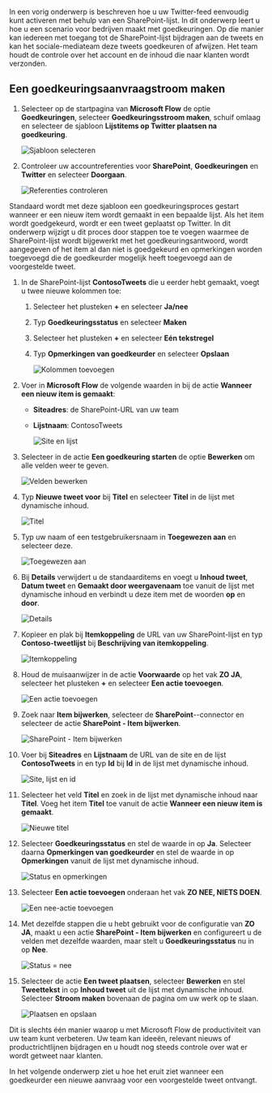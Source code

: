 In een vorig onderwerp is beschreven hoe u uw Twitter-feed eenvoudig kunt activeren met behulp van een SharePoint-lijst. In dit onderwerp leert u hoe u een scenario voor bedrijven maakt met goedkeuringen. Op die manier kan iedereen met toegang tot de SharePoint-lijst bijdragen aan de tweets en kan het sociale-mediateam deze tweets goedkeuren of afwijzen. Het team houdt de controle over het account en de inhoud die naar klanten wordt verzonden. 

## <a name="create-an-approval-request-flow"></a>Een goedkeuringsaanvraagstroom maken
1. Selecteer op de startpagina van **Microsoft Flow** de optie **Goedkeuringen**, selecteer **Goedkeuringsstroom maken**, schuif omlaag en selecteer de sjabloon **Lijstitems op Twitter plaatsen na goedkeuring**. 
   
    ![Sjabloon selecteren](./media/learning-approval-center/create-approval.png)
2. Controleer uw accountreferenties voor **SharePoint**, **Goedkeuringen** en **Twitter** en selecteer **Doorgaan**. 
   
    ![Referenties controleren](./media/learning-approval-center/verify-credentials.png)

Standaard wordt met deze sjabloon een goedkeuringsproces gestart wanneer er een nieuw item wordt gemaakt in een bepaalde lijst. Als het item wordt goedgekeurd, wordt er een tweet geplaatst op Twitter. In dit onderwerp wijzigt u dit proces door stappen toe te voegen waarmee de SharePoint-lijst wordt bijgewerkt met het goedkeuringsantwoord, wordt aangegeven of het item al dan niet is goedgekeurd en opmerkingen worden toegevoegd die de goedkeurder mogelijk heeft toegevoegd aan de voorgestelde tweet. 

1. In de SharePoint-lijst **ContosoTweets** die u eerder hebt gemaakt, voegt u twee nieuwe kolommen toe:
   
   1. Selecteer het plusteken **+** en selecteer **Ja/nee**
   2. Typ **Goedkeuringsstatus** en selecteer **Maken**
   3. Selecteer het plusteken **+** en selecteer **Eén tekstregel**
   4. Typ **Opmerkingen van goedkeurder** en selecteer **Opslaan**
      
      ![Kolommen toevoegen](./media/learning-approval-center/new-columns.png)
2. Voer in **Microsoft Flow** de volgende waarden in bij de actie **Wanneer een nieuw item is gemaakt**:
   
   * **Siteadres**: de SharePoint-URL van uw team
   * **Lijstnaam**: ContosoTweets
     
     ![Site en lijst](./media/learning-approval-center/site-address.png)
3. Selecteer in de actie **Een goedkeuring starten** de optie **Bewerken** om alle velden weer te geven. 
   
    ![Velden bewerken](./media/learning-approval-center/edit-all-fields.png)
4. Typ **Nieuwe tweet voor** bij **Titel** en selecteer **Titel** in de lijst met dynamische inhoud. 
   
    ![Titel](./media/learning-approval-center/tweet-title.png)
5. Typ uw naam of een testgebruikersnaam in **Toegewezen aan** en selecteer deze. 
   
    ![Toegewezen aan](./media/learning-approval-center/tweet-assigned-to.png)
6. Bij **Details** verwijdert u de standaarditems en voegt u **Inhoud tweet**, **Datum tweet** en **Gemaakt door weergavenaam** toe vanuit de lijst met dynamische inhoud en verbindt u deze item met de woorden **op** en **door**. 
   
    ![Details](./media/learning-approval-center/tweet-details.png)
7. Kopieer en plak bij **Itemkoppeling** de URL van uw SharePoint-lijst en typ **Contoso-tweetlijst** bij **Beschrijving van itemkoppeling**. 
   
    ![Itemkoppeling](./media/learning-approval-center/tweet-item-link.png)
8. Houd de muisaanwijzer in de actie **Voorwaarde** op het vak **ZO JA**, selecteer het plusteken **+** en selecteer **Een actie toevoegen**. 
   
    ![Een actie toevoegen](./media/learning-approval-center/add-an-action.png)
9. Zoek naar **Item bijwerken**, selecteer de **SharePoint**--connector en selecteer de actie **SharePoint - Item bijwerken**.
   
    ![SharePoint - Item bijwerken](./media/learning-approval-center/update-item.png)
10. Voer bij **Siteadres** en **Lijstnaam** de URL van de site en de lijst **ContosoTweets** in en typ **Id** bij **Id** in de lijst met dynamische inhoud. 
    
     ![Site, lijst en id](./media/learning-approval-center/address-list-id.png)
11. Selecteer het veld **Titel** en zoek in de lijst met dynamische inhoud naar **Titel**. Voeg het item **Titel** toe vanuit de actie **Wanneer een nieuw item is gemaakt**. 
    
     ![Nieuwe titel](./media/learning-approval-center/add-title.png)
12. Selecteer **Goedkeuringsstatus** en stel de waarde in op **Ja**. Selecteer daarna **Opmerkingen van goedkeurder** en stel de waarde in op **Opmerkingen** vanuit de lijst met dynamische inhoud. 
    
     ![Status en opmerkingen](./media/learning-approval-center/approver-status.png)
13. Selecteer **Een actie toevoegen** onderaan het vak **ZO NEE, NIETS DOEN**.
    
     ![Een nee-actie toevoegen](./media/learning-approval-center/add-a-no-action.png)
14. Met dezelfde stappen die u hebt gebruikt voor de configuratie van **ZO JA**, maakt u een actie **SharePoint - Item bijwerken** en configureert u de velden met dezelfde waarden, maar stelt u **Goedkeuringsstatus** nu in op **Nee**. 
    
     ![Status = nee](./media/learning-approval-center/status-no.png)
15. Selecteer de actie **Een tweet plaatsen**, selecteer **Bewerken** en stel **Tweettekst** in op **Inhoud tweet** uit de lijst met dynamische inhoud.  Selecteer **Stroom maken** bovenaan de pagina om uw werk op te slaan. 
    
     ![Plaatsen en opslaan](./media/learning-approval-center/post-tweet.png)

Dit is slechts één manier waarop u met Microsoft Flow de productiviteit van uw team kunt verbeteren. Uw team kan ideeën, relevant nieuws of productrichtlijnen bijdragen en u houdt nog steeds controle over wat er wordt getweet naar klanten.

In het volgende onderwerp ziet u hoe het eruit ziet wanneer een goedkeurder een nieuwe aanvraag voor een voorgestelde tweet ontvangt. 

